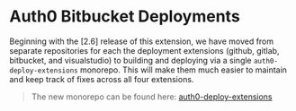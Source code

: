 # Auth0 Bitbucket Deployments

Beginning with the [2.6] release of this extension, we have moved from separate repositories for each the deployment extensions (github, gitlab, bitbucket, and visualstudio) to building and deploying via a single `auth0-deploy-extensions` monorepo. This will make them much easier to maintain and keep track of fixes across all four extensions.
> The new monorepo can be found here: [auth0-deploy-extensions](https://github.com/auth0-extensions/auth0-deploy-extensions)
